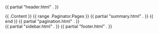 ---
---
{{ partial "header.html" . }}
    <main>
    {{ .Content }}
    {{ range .Paginator.Pages }}
            {{ partial "summary.html" . }}
        {{ end }}
        {{ partial "pagination.html" . }}
    </main>
{{ partial "sidebar.html" . }}
{{ partial "footer.html" . }}

